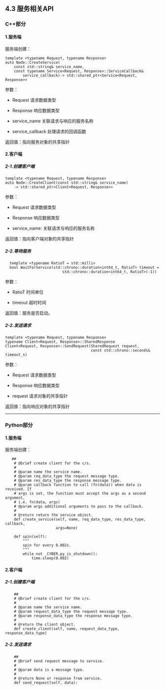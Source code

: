 ## 4.3 服务相关API

### C++部分

#### 1.服务端

服务端创建：

```
template <typename Request, typename Response>
auto Node::CreateService(
    const std::string& service_name,
    const typename Service<Request, Response>::ServiceCallback&
        service_callback)-> std::shared_ptr<Service<Request, Response>>
```

参数：

* Request 请求数据类型

* Response 响应数据类型

* service\_name 关联请求与响应的服务名称

* service\_callback 处理请求的回调函数

返回值：指向服务对象的共享指针

#### 2.客户端

##### 2-1.创建客户端

```
template <typename Request, typename Response>
auto Node::CreateClient(const std::string& service_name)
    -> std::shared_ptr<Client<Request, Response>>
```

参数：

* Request 请求数据类型

* Response 响应数据类型

* service\_name: 关联请求与响应的服务名称

返回值：指向客户端对象的共享指针

##### 2-2.等待服务

```
  template <typename RatioT = std::milli>
  bool WaitForService(std::chrono::duration<int64_t, RatioT> timeout =
                          std::chrono::duration<int64_t, RatioT>(-1))
```

参数：

* RatioT 时间单位

* timeout 超时时间

返回值：服务是否启动。

##### 2-2.发送请求

```
template <typename Request, typename Response>
typename Client<Request, Response>::SharedResponse
Client<Request, Response>::SendRequest(SharedRequest request,
                                       const std::chrono::seconds& timeout_s)
```

参数：

* Request 请求数据类型

* Response 响应数据类型

* request 请求对象的共享指针

返回值：指向响应对象的共享指针

---

### Python部分

#### 1.服务端

服务端创建：

```
   ##
    # @brief create client for the c/s.
    #
    # @param name the service name.
    # @param req_data_type the request message type.
    # @param res_data_type the response message type.
    # @param callback function to call (fn(data)) when data is received. If
    # args is set, the function must accept the args as a second argument,
    # i.e. fn(data, args)
    # @param args additional arguments to pass to the callback.
    #
    # @return return the service object.
    def create_service(self, name, req_data_type, res_data_type, callback,
                       args=None)
```

```
    def spin(self):
        """
        spin for every 0.002s.
        """
        while not _CYBER.py_is_shutdown():
            time.sleep(0.002)
```

#### 2.客户端

##### 2-1.创建客户端

```
    ##
    # @brief create client for the c/s.
    #
    # @param name the service name.
    # @param request_data_type the request message type.
    # @param response_data_type the response message type.
    #
    # @return the client object.
    def create_client(self, name, request_data_type, response_data_type)
```

##### 2-2.发送请求

```
    ##
    # @brief send request message to service.
    #
    # @param data is a message type.
    #
    # @return None or response from service.
    def send_request(self, data):
```



